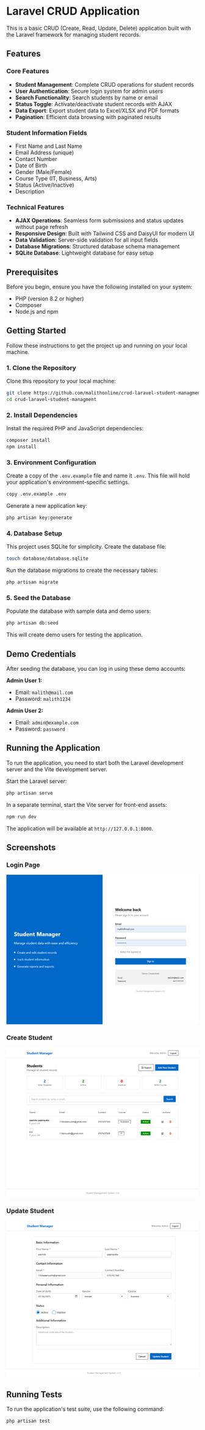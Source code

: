 # Laravel CRUD Application

This is a basic CRUD (Create, Read, Update, Delete) application built with the Laravel framework for managing student records.

## Features

### Core Features
- **Student Management**: Complete CRUD operations for student records
- **User Authentication**: Secure login system for admin users
- **Search Functionality**: Search students by name or email
- **Status Toggle**: Activate/deactivate student records with AJAX
- **Data Export**: Export student data to Excel/XLSX and PDF formats
- **Pagination**: Efficient data browsing with paginated results

### Student Information Fields
- First Name and Last Name
- Email Address (unique)
- Contact Number
- Date of Birth
- Gender (Male/Female)
- Course Type (IT, Business, Arts)
- Status (Active/Inactive)
- Description

### Technical Features
- **AJAX Operations**: Seamless form submissions and status updates without page refresh
- **Responsive Design**: Built with Tailwind CSS and DaisyUI for modern UI
- **Data Validation**: Server-side validation for all input fields
- **Database Migrations**: Structured database schema management
- **SQLite Database**: Lightweight database for easy setup

## Prerequisites

Before you begin, ensure you have the following installed on your system:

*   PHP (version 8.2 or higher)
*   Composer
*   Node.js and npm

## Getting Started

Follow these instructions to get the project up and running on your local machine.

### 1. Clone the Repository

Clone this repository to your local machine:

```bash
git clone https://github.com/malithonline/crud-laravel-student-managment.git
cd crud-laravel-student-managment
```

### 2. Install Dependencies

Install the required PHP and JavaScript dependencies:

```bash
composer install
npm install
```

### 3. Environment Configuration

Create a copy of the `.env.example` file and name it `.env`. This file will hold your application's environment-specific settings.

```bash
copy .env.example .env
```

Generate a new application key:

```bash
php artisan key:generate
```

### 4. Database Setup

This project uses SQLite for simplicity. Create the database file:

```bash
touch database/database.sqlite
```

Run the database migrations to create the necessary tables:

```bash
php artisan migrate
```

### 5. Seed the Database

Populate the database with sample data and demo users:

```bash
php artisan db:seed
```

This will create demo users for testing the application.

## Demo Credentials

After seeding the database, you can log in using these demo accounts:

**Admin User 1:**
- Email: `malith@mail.com`
- Password: `malith1234`

**Admin User 2:**
- Email: `admin@example.com`
- Password: `password`

## Running the Application

To run the application, you need to start both the Laravel development server and the Vite development server.

Start the Laravel server:

```bash
php artisan serve
```

In a separate terminal, start the Vite server for front-end assets:

```bash
npm run dev
```

The application will be available at `http://127.0.0.1:8000`.

## Screenshots

### Login Page
![Login Page](screenshots/login-page.png)

### Create Student
![Create Student](screenshots/create-student.png)

### Update Student
![Update Student](screenshots/update-student.png)

## Running Tests

To run the application's test suite, use the following command:

```bash
php artisan test
```
